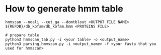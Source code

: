 # How to generate hmm table

```commandline
hmmscan --noali --cut_ga --domtblout <OUTPUT FILE NAME> ${REFDB}/db_kofam/db_kofam.hmm <PROTEINS FILE>
 
# prepare table
python3 hmmscan_tab.py -i <your table> -o <output_name>
python3 parsing_hmmscan.py -i <output_name> -f <your fasta that you used for hmmscan>
```
